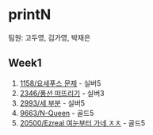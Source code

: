 # printN
팀원: 고두영, 김가영, 박재은

## Week1
1. [1158/요세푸스 문제](https://www.acmicpc.net/problem/1158) - 실버5
2. [2346/풍선 떠뜨리기](https://www.acmicpc.net/problem/2346) - 실버3
3. [2993/세 부분](https://www.acmicpc.net/problem/2993) - 실버5
4. [9663/N-Queen](https://www.acmicpc.net/problem/9663) - 골드5
5. [20500/Ezreal 여눈부터 가네 ㅈㅈ](https://www.acmicpc.net/problem/20500) - 골드5
